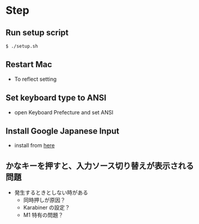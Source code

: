 <!-- START doctoc -->
<!-- END doctoc -->

# Step

## Run setup script

```shell
$ ./setup.sh
```

## Restart Mac

- To reflect setting

## Set keyboard type to ANSI

- open Keyboard Prefecture and set ANSI

## Install Google Japanese Input

- install from [here](https://www.google.co.jp/ime/)

## かなキーを押すと、入力ソース切り替えが表示される問題

- 発生するときとしない時がある
    - 同時押しが原因？
    - Karabiner の設定？
    - M1 特有の問題？